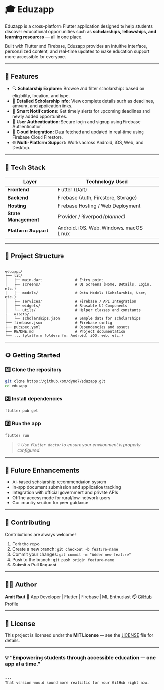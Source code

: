 
# 🎓 Eduzapp

Eduzapp is a cross-platform Flutter application designed to help students discover educational opportunities such as **scholarships, fellowships, and learning resources** — all in one place.  

Built with Flutter and Firebase, Eduzapp provides an intuitive interface, personalized content, and real-time updates to make education support more accessible for everyone.

---

## 🚀 Features

- 🔍 **Scholarship Explorer:** Browse and filter scholarships based on eligibility, location, and type.  
- 🧾 **Detailed Scholarship Info:** View complete details such as deadlines, amount, and application links.  
- 🔔 **Smart Notifications:** Get timely alerts for upcoming deadlines and newly added opportunities.  
- 👤 **User Authentication:** Secure login and signup using Firebase Authentication.  
- 💾 **Cloud Integration:** Data fetched and updated in real-time using Firebase Cloud Firestore.  
- 🌐 **Multi-Platform Support:** Works across Android, iOS, Web, and Desktop.

---

## 🧠 Tech Stack

| Layer | Technology Used |
|-------|------------------|
| **Frontend** | Flutter (Dart) |
| **Backend** | Firebase (Auth, Firestore, Storage) |
| **Hosting** | Firebase Hosting / Web Deployment |
| **State Management** | Provider / Riverpod *(planned)* |
| **Platform Support** | Android, iOS, Web, Windows, macOS, Linux |

---

## 📂 Project Structure

```

eduzapp/
├── lib/
│   ├── main.dart               # Entry point
│   ├── screens/                # UI Screens (Home, Details, Login, etc.)
│   ├── models/                 # Data Models (Scholarship, User, etc.)
│   ├── services/               # Firebase / API Integration
│   ├── widgets/                # Reusable UI Components
│   └── utils/                  # Helper classes and constants
├── assets/
│   └── scholarships.json       # Sample data for scholarships
├── firebase.json               # Firebase config
├── pubspec.yaml                # Dependencies and assets
├── README.md                   # Project documentation
└── ... (platform folders for Android, iOS, web, etc.)

````

---

## ⚙️ Getting Started

### 1️⃣ Clone the repository
```bash
git clone https://github.com/dyno7/eduzapp.git
cd eduzapp
````

### 2️⃣ Install dependencies

```bash
flutter pub get
```

### 3️⃣ Run the app

```bash
flutter run
```

> 💡 *Use `flutter doctor` to ensure your environment is properly configured.*

---

## 🧩 Future Enhancements

* AI-based scholarship recommendation system
* In-app document submission and application tracking
* Integration with official government and private APIs
* Offline access mode for rural/low-network users
* Community section for peer guidance

---

## 🤝 Contributing

Contributions are always welcome!

1. Fork the repo
2. Create a new branch: `git checkout -b feature-name`
3. Commit your changes: `git commit -m "Added new feature"`
4. Push to the branch: `git push origin feature-name`
5. Submit a Pull Request

---

## 🧑‍💻 Author

**Amit Raut**
📍 App Developer | Flutter | Firebase | ML Enthusiast
📫 [GitHub Profile](https://github.com/dyno7)

---

## 📜 License

This project is licensed under the **MIT License** — see the [LICENSE](LICENSE) file for details.

---

### 💡 “Empowering students through accessible education — one app at a time.”

```

---
That version would sound more realistic for your GitHub right now.
```
